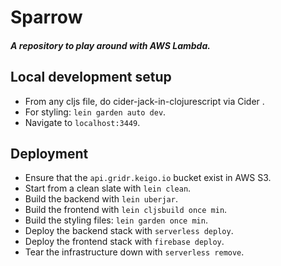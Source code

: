 # Sparrow

##### A repository to play around with AWS Lambda.

## Local development setup
- From any cljs file, do cider-jack-in-clojurescript via Cider .
- For styling: `lein garden auto dev`.
- Navigate to `localhost:3449`.

## Deployment
- Ensure that the `api.gridr.keigo.io` bucket exist in AWS S3.
- Start from a clean slate with `lein clean`.
- Build the backend with `lein uberjar`.
- Build the frontend with `lein cljsbuild once min`.
- Build the styling files: `lein garden once min`.
- Deploy the backend stack with `serverless deploy`.
- Deploy the frontend stack with `firebase deploy`.
- Tear the infrastructure down with `serverless remove`.
